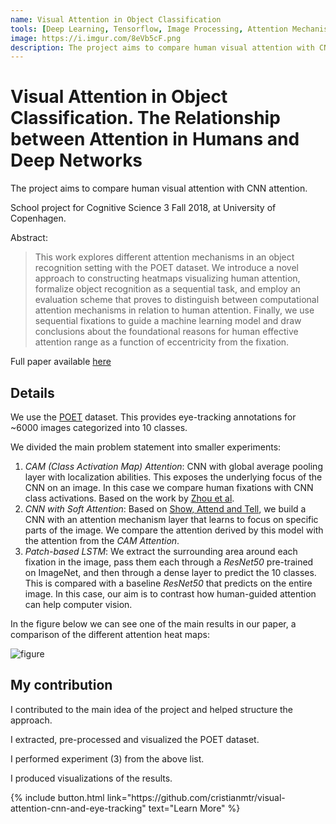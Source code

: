 ```yaml
---
name: Visual Attention in Object Classification
tools: [Deep Learning, Tensorflow, Image Processing, Attention Mechanism, CNN, LSTM, Eye-tracking]
image: https://i.imgur.com/8eVb5cF.png
description: The project aims to compare human visual attention with CNN attention. School project for Cognitive Science 3 Fall 2018, at University of Copenhagen.
---
```


# Visual Attention in Object Classification. The Relationship between Attention in Humans and Deep Networks

The project aims to compare human visual attention with CNN attention. 

School project for Cognitive Science 3 Fall 2018, at University of Copenhagen.

Abstract:


>This work explores different attention mechanisms in an object recognition setting with the POET dataset. We introduce a novel approach to constructing heatmaps visualizing human attention, formalize object recognition as a sequential task, and employ an evaluation scheme that proves to distinguish between computational attention mechanisms in relation to human attention. Finally, we use sequential fixations to guide a machine learning model and draw conclusions about the foundational reasons for human effective attention range as a function of eccentricity from the fixation.

Full paper available [here](https://github.com/cristianmtr/visual-attention-cnn-and-eye-tracking/blob/master/paper.pdf)

## Details

We use the [POET](http://calvin.inf.ed.ac.uk/datasets/poet-dataset/) dataset. This provides eye-tracking annotations for ~6000 images categorized into 10 classes. 

We divided the main problem statement into smaller experiments:

1. _CAM (Class Activation Map) Attention_: CNN with global average pooling layer with localization abilities. This exposes the underlying focus of the CNN on an image. In this case we compare human fixations with CNN class activations. Based on the work by [Zhou et al](http://cnnlocalization.csail.mit.edu/Zhou_Learning_Deep_Features_CVPR_2016_paper.pdf).
2. _CNN with Soft Attention_: Based on [Show, Attend and Tell](https://arxiv.org/pdf/1502.03044.pdf), we build a CNN with an attention mechanism layer that learns to focus on specific parts of the image. We compare the attention derived by this model with the attention from the _CAM Attention_.
3. _Patch-based LSTM_: We extract the surrounding area around each fixation in the image, pass them each through a _ResNet50_ pre-trained on ImageNet, and then through a dense layer to predict the 10 classes. This is compared with a baseline _ResNet50_ that predicts on the entire image. In this case, our aim is to contrast how human-guided attention can help computer vision.

In the figure below we can see one of the main results in our paper, a comparison of the different attention heat maps:

![figure](https://i.imgur.com/8eVb5cF.png)

## My contribution

I contributed to the main idea of the project and helped structure the approach.

I extracted, pre-processed and visualized the POET dataset.

I performed experiment (3) from the above list. 

I produced visualizations of the results.


<p class="text-center">
{% include button.html link="https://github.com/cristianmtr/visual-attention-cnn-and-eye-tracking" text="Learn More" %}
</p>
